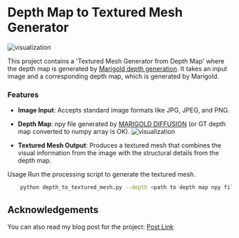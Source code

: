 # Depth Map to Textured Mesh Generator

![visualization](teaser.gif)

This project contains a 'Textured Mesh Generator from Depth Map' where the depth map is generated by [Marigold depth generation](https://marigoldmonodepth.github.io/). 
It takes an input image and a corresponding depth map, which is generated by Marigold. 

### Features

- **Image Input**: Accepts standard image formats like JPG, JPEG, and PNG.
- **Depth Map**: npy file generated by [MARIGOLD DIFFUSION](https://marigoldmonodepth.github.io/) (or GT depth map converted to numpy array is OK).
![visualization](https://marigoldmonodepth.github.io/images/method_inference_compressed.jpg)

- **Textured Mesh Output**: Produces a textured mesh that combines the visual information from the image with the structural details from the depth map.

Usage
Run the processing script to generate the textured mesh.

```bash
    python depth_to_textured_mesh.py --depth <path to depth map npy file> --image <path to input image file>
```

## Acknowledgements

You can also read my blog post for the project: [Post Link](https://velog.io/@gjghks950/Diffusion-%EC%B6%94%EC%A0%95%ED%95%9C-Depth-Map-%EC%9D%84-%EC%9D%B4%EC%9A%A9%ED%95%B4-Textured-Mesh-%EB%A7%8C%EB%93%A4%EC%96%B4%EB%B3%B4%EA%B8%B0-feat.-Marigold)
